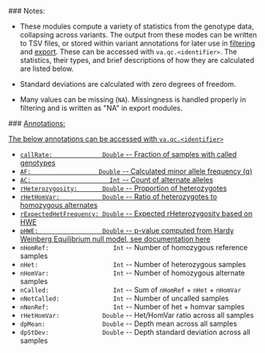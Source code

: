 <div class="cmdhead"></div>

<div class="description"></div>

<div class="synopsis"></div>

<div class="options"></div>

<div class="cmdsubsection"> 
### Notes:

 - These modules compute a variety of statistics from the genotype data, collapsing across variants.  The output from these modes can be written to TSV files, or stored within variant annotations for later use in [filtering](Filtering.md) and [export](Exporting.md). These can be accessed with `va.qc.<identifier>`.  The statistics, their types, and brief descriptions of how they are calculated are listed below.

 - Standard deviations are calculated with zero degrees of freedom.

 - Many values can be missing (`NA`).  Missingness is handled properly in filtering and is written as "NA" in export modules.

</div>

<div class="cmdsubsection">
### <a href="variantqc_annotations"> Annotations:

The below annotations can be accessed with `va.qc.<identifier>`

 - `callRate:              Double` -- Fraction of samples with called genotypes
 - `AF:                   Double` -- Calculated minor allele frequency (q)
 - `AC:                      Int` -- Count of alternate alleles
 - `rHeterozygosity:       Double` -- Proportion of heterozygotes
 - `rHetHomVar:            Double` -- Ratio of heterozygotes to homozygous alternates
 - `rExpectedHetFrequency: Double` -- Expected rHeterozygosity based on HWE
 - `pHWE:                  Double` -- p-value computed from Hardy Weinberg Equilibrium null model, [see documentation here](LeveneHaldane.tex)
 - `nHomRef:                  Int` -- Number of homozygous reference samples
 - `nHet:                     Int` -- Number of heterozygous samples
 - `nHomVar:                  Int` -- Number of homozygous alternate samples
 - `nCalled:                  Int` -- Sum of `nHomRef` + `nHet` + `nHomVar`
 - `nNotCalled:               Int` -- Number of uncalled samples
 - `nNonRef:                  Int` -- Number of het + homvar samples
 - `rHetHomVar:            Double` -- Het/HomVar ratio across all samples
 - `dpMean:                Double` -- Depth mean across all samples
 - `dpStDev:               Double` -- Depth standard deviation across all samples
 
 </div>